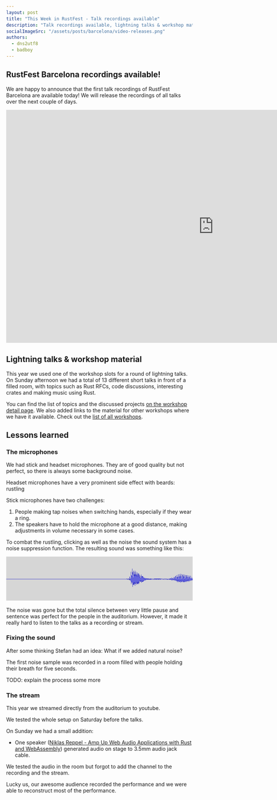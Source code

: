 ```yaml
---
layout: post
title: "This Week in RustFest - Talk recordings available"
description: "Talk recordings available, lightning talks & workshop material as well"
socialImageSrc: "/assets/posts/barcelona/video-releases.png"
authors:
  - dns2utf8
  - badboy
---
```


## RustFest Barcelona recordings available!

We are happy to announce that the first talk recordings of RustFest Barcelona are available today!
We will release the recordings of all talks over the next couple of days.

<iframe width="1120" height="630" src="https://www.youtube.com/embed/videoseries?list=PL85XCvVPmGQg-dewHRpM08JkGrBPdIVHw" frameborder="0" allow="accelerometer; autoplay; encrypted-media; gyroscope; picture-in-picture" allowfullscreen></iframe>

## Lightning talks & workshop material

This year we used one of the workshop slots for a round of lightning talks.
On Sunday afternoon we had a total of 13 different short talks in front of a filled room,
with topics such as Rust RFCs, code discussions, interesting crates and making music using Rust.

You can find the list of topics and the discussed projects [on the workshop detail page](https://barcelona.rustfest.eu/sessions/bring-your-topic).
We also added links to the material for other workshops where we have it available. Check out the [list of all workshops](https://barcelona.rustfest.eu/workshops/).

## Lessons learned

### The microphones

We had stick and headset microphones.
They are of good quality but not perfect, so there is always some background noise.

Headset microphones have a very prominent side effect with beards: rustling

Stick microphones have two challenges:

1. People making tap noises when switching hands, especially if they wear a ring.
2. The speakers have to hold the microphone at a good distance, making adjustments in volume necessary in some cases.

To combat the rustling, clicking as well as the noise the sound system has a noise suppression function.
The resulting sound was something like this:

![Audio cut offs](/assets/posts/barcelona/video-releases-audio-cut-offs.png)

The noise was gone but the total silence between very little pause and sentence was perfect for the people in the auditorium.
However, it made it really hard to listen to the talks as a recording or stream.


### Fixing the sound

After some thinking Stefan had an idea: What if we added natural noise?

The first noise sample was recorded in a room filled with people holding their breath for five seconds.

TODO: explain the process some more

### The stream

This year we streamed directly from the auditorium to youtube.

We tested the whole setup on Saturday before the talks.

On Sunday we had a small addition:

* One speaker ([Niklas Reppel - Amp Up Web Audio Applications with Rust and WebAssembly](https://barcelona.rustfest.eu/sessions/amp-up-web-audio)) generated audio on stage to 3.5mm audio jack cable.

We tested the audio in the room but forgot to add the channel to the recording and the stream.

Lucky us, our awesome audience recorded the performance and we were able to reconstruct most of the performance.
